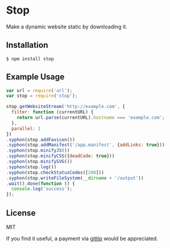# Stop

Make a dynamic website static by downloading it.

## Installation

```
$ npm install stop
```

## Example Usage

```js
var url = require('url');
var stop = require('stop');

stop.getWebsiteStream('http://example.com', {
  filter: function (currentURL) {
    return url.parse(currentURL).hostname === 'example.com';
  },
  parallel: 1
})
.syphon(stop.addFavicon())
.syphon(stop.addManifest('/app.manifest', {addLinks: true}))
.syphon(stop.minifyJS())
.syphon(stop.minifyCSS({deadCode: true}))
.syphon(stop.minifySVG())
.syphon(stop.log())
.syphon(stop.checkStatusCodes([200]))
.syphon(stop.writeFileSystem(__dirname + '/output'))
.wait().done(function () {
  console.log('success');
});
```

## License

  MIT

  If you find it useful, a payment via [gittip](https://www.gittip.com/ForbesLindesay) would be appreciated.
